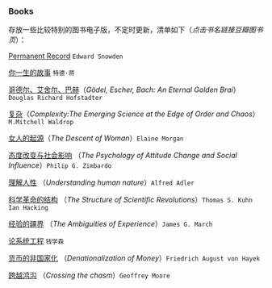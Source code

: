 ### Books

存放一些比较特别的图书电子版，不定时更新，清单如下（*点击书名链接豆瓣图书页*）：



[Permanent Record](https://book.douban.com/subject/34782540/) `Edward Snowden`

[你一生的故事](https://book.douban.com/subject/1187842/) `特德·蒋`

[哥德尔、艾舍尔、巴赫](https://book.douban.com/subject/1291204/)（*Gödel, Escher, Bach: An Eternal Golden Brai*） `Douglas Richard Hofstadter`

[复杂](https://book.douban.com/subject/1030898/)（*Complexity:The Emerging Science at the Edge of Order and Chaos*）` M.Mitchell Waldrop`

[女人的起源](https://book.douban.com/subject/2222424/)（*The Descent of Woman*）`Elaine Morgan`

[态度改变与社会影响](https://book.douban.com/subject/2328178/) （*The Psychology of Attitude Change and Social Influence*）`Philip G. Zimbardo`

[理解人性](https://book.douban.com/subject/1322992/) （*Understanding human nature*）`Alfred Adler`

[科学革命的结构](https://book.douban.com/subject/20376550/) （*The Structure of Scientific Revolutions*）`Thomas S. Kuhn` `Ian Hacking`  

[经验的疆界](https://book.douban.com/subject/6687032/) （*The Ambiguities of Experience*）` James G. March `

[论系统工程](https://book.douban.com/subject/2006338/) `钱学森`

[货币的非国家化](https://book.douban.com/subject/2155342/) （*Denationalization of Money*）` Friedrich August von Hayek `

[跨越鸿沟](https://book.douban.com/subject/3320425/) （*Crossing the chasm*）` Geoffrey Moore `



